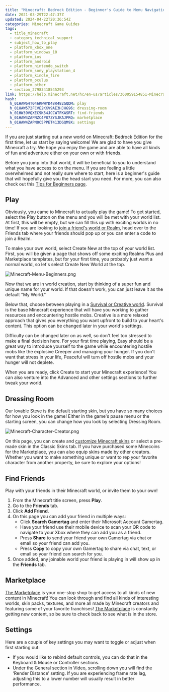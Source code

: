 ```yaml
---
title: "Minecraft: Bedrock Edition - Beginner's Guide to Menu Navigation"
date: 2021-03-29T22:47:37Z
updated: 2024-04-22T20:36:54Z
categories: Minecraft Game Guides
tags:
  - title_minecraft
  - category_technical_support
  - subject_how_to_play
  - platform_xbox_one
  - platform_windows_10
  - platform_ios
  - platform_android
  - platform_nintendo_switch
  - platform_sony_playstation_4
  - platform_kindle_fire
  - platform_oculus
  - platform_other
  - section_27983418545293
link: https://help.minecraft.net/hc/en-us/articles/360059154851-Minecraft-Bedrock-Edition-Beginner-s-Guide-to-Menu-Navigation
hash:
  h_01HAW64T046KNWYD48R482GQDM: play
  h_01HAW572FCVE2KKV9AE3HJHG96: dressing-room
  h_01HW39VQXEC9K54JCCWTFKASRT: find-friends
  h_01HAW4ZAPNZC4P87ZYSJKAJPRQ: marketplace
  h_01HAW4ZAPN0C5PPET413DGQM9X: settings
---
```


If you are just starting out a new world on Minecraft: Bedrock Edition for the first time, let us start by saying welcome! We are glad to have you give Minecraft a try. We hope you enjoy the game and are able to have all kinds of fun and adventure either on your own or with friends.

Before you jump into that world, it will be beneficial to you to understand what you have access to on the menu. If you are feeling a little overwhelmed and not really sure where to start, here is a beginner's guide that will hopefully give you the head start you need. For more, you can also check out this [Tips for Beginners page](https://www.minecraft.net/en-us/minecraft-tips-for-beginners).

## Play

Obviously, you came to Minecraft to actually play the game! To get started, select the Play button on the menu and you will be met with your world list. At first, this will be empty, but we can fill this up with exciting worlds in no time! If you are looking to [join a friend's world or Realm](../Create-or-Join-Realms/How-Do-I-Join-Someone-s-Minecraft-Bedrock-Edition-Realm.md), head over to the Friends tab where your friends should pop up or you can enter a code to join a Realm.

To make your own world, select Create New at the top of your world list. First, you will be given a page that shows off some exciting Realms Plus and Marketplace templates, but for your first time, you probably just want a normal world, so let's select Create New World at the top.

![Minecraft-Menu-Beginners.png](https://minecrafthelp.zendesk.com/hc/article_attachments/19707492392077)

Now that we are in world creation, start by thinking of a super fun and unique name for your world. If that doesn't work, you can just leave it as the default "My World."

Below that, choose between playing in a [Survival or Creative world](https://www.minecraft.net/en-us/article/creative-vs-survival-mode). Survival is the base Minecraft experience that will have you working to gather resources and encountering hostile mobs. Creative is a more relaxed approach that gives you everything you want upfront to build to your heart's content. This option can be changed later in your world's settings.

Difficulty can be changed later on as well, so don't feel too stressed to make a final decision here. For your first time playing, Easy should be a great way to introduce yourself to the game while encountering hostile mobs like the explosive Creeper and managing your hunger. If you don't want that stress in your life, Peaceful will turn off hostile mobs and your hunger will not deplete.

When you are ready, click Create to start your Minecraft experience! You can also venture into the Advanced and other settings sections to further tweak your world.

## Dressing Room

Our lovable Steve is the default starting skin, but you have so many choices for how you look in the game! Either in the game's pause menu or the starting screen, you can change how you look by selecting Dressing Room.

![Minecraft-Character-Creator.png](https://minecrafthelp.zendesk.com/hc/article_attachments/19707492398093)

On this page, you can create and [customize Minecraft skins](https://www.minecraft.net/en-us/article/what-is-minecraft-skin) or select a pre-made skin in the Classic Skins tab. If you have purchased some Minecoins for the Marketplace, you can also equip skins made by other creators. Whether you want to make something unique or want to rep your favorite character from another property, be sure to explore your options!

## Find Friends

Play with your friends in their Minecraft world, or invite them to your own!

1.  From the Minecraft title screen, press **Play**.
2.  Go to the **Friends** tab.
3.  Click **Add Friend**.
4.  On this page you can add your friend in multiple ways:   
    - Click **Search Gamertag** and enter their Microsoft Account Gamertag.
    - Have your friend use their mobile device to scan your QR code to navigate to your Xbox where they can add you as a friend.
    - Press **Share** to send your friend your own Gamertag via chat or email so your friend can add you.
    - Press **Copy** to copy your own Gamertag to share via chat, text, or email so your friend can search for you.
5.  Once added, any joinable world your friend is playing in will show up in the **Friends** tab.

## Marketplace 

[The Marketplace](../Minecraft-Marketplace/How-to-Find-Content-Missing-from-Minecraft-Marketplace.md) is your one-stop shop to get access to all kinds of new content in Minecraft! You can look through and find all kinds of interesting worlds, skin packs, textures, and more all made by Minecraft creators and featuring some of your favorite franchises! [The Marketplace](https://www.minecraft.net/en-us/article/what-minecraft-marketplace) is constantly getting new content, so be sure to check back to see what is in the store.

## Settings

Here are a couple of key settings you may want to toggle or adjust when first starting out: 

- If you would like to rebind default controls, you can do that in the Keyboard & Mouse or Controller sections.
- Under the General section in Video, scrolling down you will find the ‘Render Distance’ setting. If you are experiencing frame rate lag, adjusting this to a lower number will usually result in better performance.
